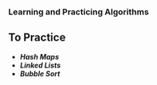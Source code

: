 ### Learning and Practicing Algorithms
## To Practice ##
- ***Hash Maps***</br>
- ***Linked Lists***</br>
- ***Bubble Sort***
